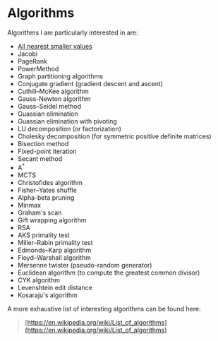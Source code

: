 # Algorithms

Algorithms I am particularly interested in are:


- [All nearest smaller values](https://en.wikipedia.org/wiki/All_nearest_smaller_values)
- Jacobi
- PageRank
- PowerMethod
- Graph partitioning algorithms
- Conjugate gradient (gradient descent and ascent)
- Cuthill–McKee algorithm
- Gauss-Newton algorithm
- Gauss–Seidel method
- Guassian elimination
- Guassian elimination with pivoting
- LU decomposition (or factorization)
- Cholesky decomposition (for symmetric positive definite matrices)
- Bisection method
- Fixed-point iteration
- Secant method
- A<sup>*</sup>
- MCTS
- Christofides algorithm
- Fisher–Yates shuffle
- Alpha-beta pruning
- Minmax
- Graham's scan
- Gift wrapping algorithm 
- RSA
- AKS primality test
- Miller–Rabin primality test
- Edmonds–Karp algorithm
- Floyd–Warshall algorithm
- Mersenne twister (pseudo-random generator)
- Euclidean algorithm (to compute the greatest common divisor)
- CYK algorithm
- Levenshtein edit distance
- Kosaraju's algorithm

A more exhaustive list of interesting algorithms can be found here:

> [https://en.wikipedia.org/wiki/List_of_algorithms](https://en.wikipedia.org/wiki/List_of_algorithms)
